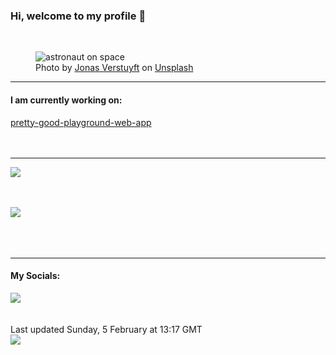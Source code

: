 <h3>Hi, welcome to my profile 👋</h3>

<br />
<figure>
  <img
    src="https://images.unsplash.com/photo-1503751071777-d2918b21bbd9?crop=entropy&cs=tinysrgb&fit=max&fm=jpg&ixid=MnwyNzQ3MDB8MHwxfHJhbmRvbXx8fHx8fHx8fDE2NzU1OTk3OTA&ixlib=rb-4.0.3&q=80&w=1080&auto=format"
    alt="astronaut on space" 
  />
  <figcaption>Photo by <a
    href="https://unsplash.com/@verstuyftj?utm_source=Profile%20readme&utm_medium=referral">Jonas Verstuyft</a> on <a
    href="https://unsplash.com/?utm_source=Profile%20readme&utm_medium=referral">Unsplash</a></figcaption>
</figure>




  <hr />
  <h4>I am currently working on:</h4>
  <a href="https://github.com/ShaneLucy/pretty-good-playground-web-app">pretty-good-playground-web-app</a>
  <br /><br /><br />

<hr />
<img
  src="https://github-readme-stats.vercel.app/api?username=shanelucy&show_icons=true&theme=calm"
/>
<br /><br /><br />

<img 
  src="https://github-readme-stats.vercel.app/api/top-langs/?username=shanelucy&theme=calm"
/>
<br /><br /><br /><br />
<hr />
<h4>My Socials:</h4>
<a href="https://uk.linkedin.com/in/shane-lucy-4735b616a">
  <img
    src="https://img.shields.io/badge/linkedin%20-%230077B5.svg?&style=for-the-badge&logo=linkedin&logoColor=white"
  />
</a>
<br /><br /><br />
Last updated Sunday, 5 February at 13:17 GMT
<br />
<img
  src="https://github.com/ShaneLucy/ShaneLucy/workflows/README%20build/badge.svg"
/>
